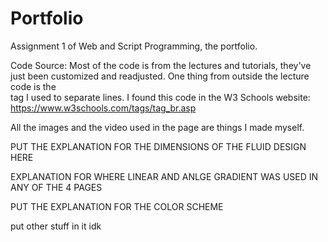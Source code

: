 # Portfolio
Assignment 1 of Web and Script Programming, the portfolio.

Code Source: Most of the code is from the lectures and tutorials, they've just been customized and readjusted.
One thing from outside the lecture code is the <br> tag I used to separate lines. I found this code in the W3 Schools website: https://www.w3schools.com/tags/tag_br.asp


All the images and the video used in the page are things I made myself.

PUT THE EXPLANATION FOR THE DIMENSIONS OF THE FLUID DESIGN HERE

EXPLANATION FOR WHERE LINEAR AND ANLGE GRADIENT WAS USED IN ANY OF THE 4 PAGES

PUT THE EXPLANATION FOR THE COLOR SCHEME

put other stuff in it idk